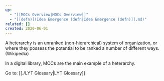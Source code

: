 ```yaml
---
up:
  - "[[MOCs Overview|MOCs Overview]]"
  - "[[defn)](Idea Emergence (defn|Idea Emergence (defn)]].md)"
related: []
created: 2020-06-01
---
```

A heterarchy is an unranked (non-hierarchical) system of organization, or where they possess the potential to be ranked a number of different ways. (Wikipedia)

In a digital library, MOCs are the main example of a heterarchy.

Go to: [[./LYT Glossary|LYT Glossary]]